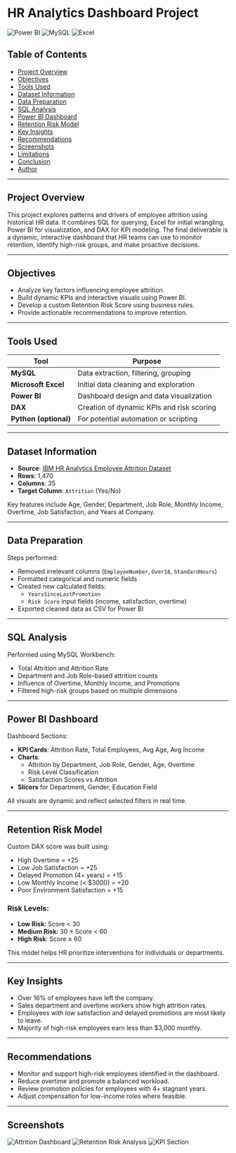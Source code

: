 # HR Analytics Dashboard Project

![Power BI](https://img.shields.io/badge/tool-Power%20BI-yellow?style=for-the-badge&logo=powerbi)
![MySQL](https://img.shields.io/badge/tool-MySQL-blue?style=for-the-badge&logo=mysql)
![Excel](https://img.shields.io/badge/tool-Excel-green?style=for-the-badge&logo=microsoft-excel)

## Table of Contents
- [Project Overview](#project-overview)
- [Objectives](#objectives)
- [Tools Used](#tools-used)
- [Dataset Information](#dataset-information)
- [Data Preparation](#data-preparation)
- [SQL Analysis](#sql-analysis)
- [Power BI Dashboard](#power-bi-dashboard)
- [Retention Risk Model](#retention-risk-model)
- [Key Insights](#key-insights)
- [Recommendations](#recommendations)
- [Screenshots](#screenshots)
- [Limitations](#limitations)
- [Conclusion](#conclusion)
- [Author](#author)

---

## Project Overview

This project explores patterns and drivers of employee attrition using historical HR data. It combines SQL for querying, Excel for initial wrangling, Power BI for visualization, and DAX for KPI modeling. The final deliverable is a dynamic, interactive dashboard that HR teams can use to monitor retention, identify high-risk groups, and make proactive decisions.

---

## Objectives

- Analyze key factors influencing employee attrition.
- Build dynamic KPIs and interactive visuals using Power BI.
- Develop a custom Retention Risk Score using business rules.
- Provide actionable recommendations to improve retention.

---

## Tools Used

| Tool | Purpose |
|------|---------|
| **MySQL** | Data extraction, filtering, grouping |
| **Microsoft Excel** | Initial data cleaning and exploration |
| **Power BI** | Dashboard design and data visualization |
| **DAX** | Creation of dynamic KPIs and risk scoring |
| **Python (optional)** | For potential automation or scripting |

---

## Dataset Information

- **Source**: [IBM HR Analytics Employee Attrition Dataset](https://www.ibm.com/communities/analytics/watson-analytics-blog/hr-employee-attrition/)
- **Rows**: 1,470
- **Columns**: 35
- **Target Column**: `Attrition` (Yes/No)

Key features include Age, Gender, Department, Job Role, Monthly Income, Overtime, Job Satisfaction, and Years at Company.

---

## Data Preparation

Steps performed:
- Removed irrelevant columns (`EmployeeNumber`, `Over18`, `StandardHours`)
- Formatted categorical and numeric fields
- Created new calculated fields:
  - `YearsSinceLastPromotion`
  - `Risk Score` input fields (income, satisfaction, overtime)
- Exported cleaned data as CSV for Power BI

---

## SQL Analysis

Performed using MySQL Workbench:
- Total Attrition and Attrition Rate
- Department and Job Role-based attrition counts
- Influence of Overtime, Monthly Income, and Promotions
- Filtered high-risk groups based on multiple dimensions

---

## Power BI Dashboard

Dashboard Sections:
- **KPI Cards**: Attrition Rate, Total Employees, Avg Age, Avg Income
- **Charts**:
  - Attrition by Department, Job Role, Gender, Age, Overtime
  - Risk Level Classification
  - Satisfaction Scores vs Attrition
- **Slicers** for Department, Gender, Education Field

All visuals are dynamic and reflect selected filters in real time.

---

## Retention Risk Model

Custom DAX score was built using:
- High Overtime = +25
- Low Job Satisfaction = +25
- Delayed Promotion (4+ years) = +15
- Low Monthly Income (< $3000) = +20
- Poor Environment Satisfaction = +15

### Risk Levels:
- **Low Risk**: Score < 30
- **Medium Risk**: 30 ≤ Score < 60
- **High Risk**: Score ≥ 60

This model helps HR prioritize interventions for individuals or departments.

---

## Key Insights

- Over 16% of employees have left the company.
- Sales department and overtime workers show high attrition rates.
- Employees with low satisfaction and delayed promotions are most likely to leave.
- Majority of high-risk employees earn less than $3,000 monthly.

---

## Recommendations

- Monitor and support high-risk employees identified in the dashboard.
- Reduce overtime and promote a balanced workload.
- Review promotion policies for employees with 4+ stagnant years.
- Adjust compensation for low-income roles where feasible.

---

## Screenshots


![Attrition Dashboard](screenshots/attrition-dashboard.png)
![Retention Risk Analysis](screenshots/risk-score.png)
![KPI Section](screenshots/kpi-section.png)
